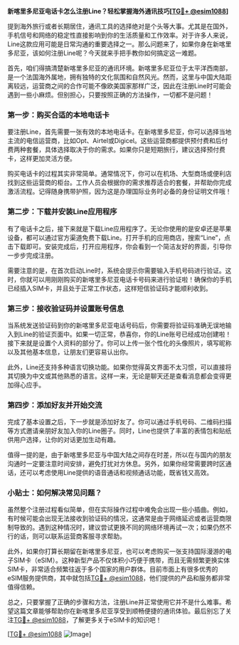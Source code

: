 **新喀里多尼亚电话卡怎么注册Line？轻松掌握海外通讯技巧[[TG💪+ @esim1088](https://t.me/s/esim1088)]**

提到海外旅行或者长期居住，通讯工具的选择绝对是个头等大事。尤其是在国外，手机信号和网络的稳定性直接影响到你的生活质量和工作效率。对于许多人来说，Line这款应用可能是日常沟通的重要选择之一。那么问题来了，如果你身在新喀里多尼亚，该如何注册Line呢？今天就来手把手教你如何搞定这一难题。

首先，咱们得搞清楚新喀里多尼亚的通讯环境。新喀里多尼亚位于太平洋西南部，是一个法国海外属地，拥有独特的文化氛围和自然风光。然而，这里与中国大陆距离较远，运营商之间的合作可能不像欧美国家那样广泛，因此在注册Line时可能会遇到一些小麻烦。但别担心，只要按照正确的方法操作，一切都不是问题！

### 第一步：购买合适的本地电话卡

要注册Line，首先需要一张有效的本地电话卡。在新喀里多尼亚，你可以选择当地主流的电信运营商，比如Opt、Airtel或Digicel。这些运营商都提供预付费和后付费两种套餐，具体选择取决于你的需求。如果你只是短期旅行，建议选择预付费卡，这样更加灵活方便。

购买电话卡的过程其实非常简单。通常情况下，你可以在机场、大型商场或便利店找到这些运营商的柜台。工作人员会根据你的需求推荐适合的套餐，并帮助你完成激活流程。记得随身携带护照，因为这是办理国际业务时必备的身份证明文件哦！

### 第二步：下载并安装Line应用程序

有了电话卡之后，接下来就是下载Line应用程序了。无论你使用的是安卓还是苹果设备，都可以通过官方渠道免费下载Line。打开手机的应用商店，搜索“Line”，点击下载即可。安装完成后，打开应用程序，你会看到一个简洁友好的界面，引导你一步步完成注册。

需要注意的是，在首次启动Line时，系统会提示你需要输入手机号码进行验证。这时，你就可以用刚刚购买的新喀里多尼亚电话卡号码来进行验证啦！确保你的手机已经插入SIM卡，并且处于正常工作状态，这样短信验证码才能顺利收到。

### 第三步：接收验证码并设置账号信息

当系统发送验证码到你的新喀里多尼亚电话号码后，你需要将验证码准确无误地输入到Line的验证页面中。如果一切正常，恭喜你，你的Line账号已经成功创建啦！接下来就是设置个人资料的部分了。你可以上传一张个性化的头像照片，填写昵称以及其他基本信息，让朋友们更容易认出你。

此外，Line还支持多种语言切换功能。如果你觉得英文界面不太习惯，可以直接将其切换为中文或其他熟悉的语言。这样一来，无论是聊天还是查看消息都会变得更加得心应手。

### 第四步：添加好友并开始交流

完成了基本设置之后，下一步就是添加好友了。你可以通过手机号码、二维码扫描等方式邀请亲朋好友加入你的Line圈子。同时，Line也提供了丰富的表情包和贴纸供用户选择，让你的对话更加生动有趣。

值得一提的是，由于新喀里多尼亚与中国大陆之间存在时差，所以在与国内的朋友沟通时一定要注意时间安排，避免打扰对方休息。另外，如果你经常需要跨时区通话，还可以考虑使用Line提供的语音通话和视频通话功能，既省钱又高效。

### 小贴士：如何解决常见问题？

虽然整个注册过程看似简单，但在实际操作过程中难免会出现一些小插曲。例如，有时候可能会出现无法接收到验证码的情况，这通常是由于网络延迟或者运营商限制导致的。遇到这种情况时，建议尝试更换不同的网络环境再试一次；如果仍然不行的话，则可以联系运营商客服寻求帮助。

此外，如果你打算长期留在新喀里多尼亚，也可以考虑购买一张支持国际漫游的电子SIM卡（eSIM）。这种新型产品不仅体积小巧便于携带，而且无需频繁更换实体SIM卡，非常适合频繁往返于多个国家的用户群体。目前市面上有很多优秀的eSIM服务提供商，其中就包括[TG💪+ @esim1088](https://t.me/s/esim1088)，他们提供的产品和服务都非常值得信赖。

总之，只要掌握了正确的步骤和方法，注册Line并正常使用它并不是什么难事。希望这篇文章能够帮助你在新喀里多尼亚享受到顺畅便捷的通讯体验。最后别忘了关注[TG💪+ @esim1088](https://t.me/s/esim1088)，了解更多关于eSIM卡的知识吧！

[[TG💪+ @esim1088](https://t.me/s/esim1088) ![Image](https://i.postimg.cc/4NQfJmqS/Snipaste-2025-05-13-00-14-12.png)]